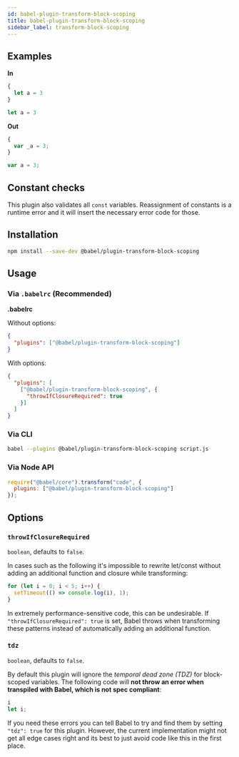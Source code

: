 ```yaml
---
id: babel-plugin-transform-block-scoping
title: babel-plugin-transform-block-scoping
sidebar_label: transform-block-scoping
---
```


## Examples

**In**

```javascript
{
  let a = 3
}

let a = 3
```

**Out**

```javascript
{
  var _a = 3;
}

var a = 3;
```

## Constant checks

This plugin also validates all `const` variables.
Reassignment of constants is a runtime error and it will insert the necessary error code for those.

## Installation

```sh
npm install --save-dev @babel/plugin-transform-block-scoping
```

## Usage

### Via `.babelrc` (Recommended)

**.babelrc**

Without options:

```json
{
  "plugins": ["@babel/plugin-transform-block-scoping"]
}
```

With options:

```json
{
  "plugins": [
    ["@babel/plugin-transform-block-scoping", {
      "throwIfClosureRequired": true
    }]
  ]
}
```

### Via CLI

```sh
babel --plugins @babel/plugin-transform-block-scoping script.js
```

### Via Node API

```javascript
require("@babel/core").transform("code", {
  plugins: ["@babel/plugin-transform-block-scoping"]
});
```

## Options

### `throwIfClosureRequired`
`boolean`, defaults to `false`.

In cases such as the following it's impossible to rewrite let/const without adding an additional function and closure while transforming:

```javascript
for (let i = 0; i < 5; i++) {
  setTimeout(() => console.log(i), 1);
}
```

In extremely performance-sensitive code, this can be undesirable. If `"throwIfClosureRequired": true` is set, Babel throws when transforming these patterns instead of automatically adding an additional function.

### `tdz`
`boolean`, defaults to `false`.

By default this plugin will ignore the *temporal dead zone (TDZ)* for block-scoped variables. The following code will **not throw an error when transpiled with Babel, which is not spec compliant**:

```javascript
i
let i;
```

If you need these errors you can tell Babel to try and find them by setting `"tdz": true` for this plugin. However, the current implementation might not get all edge cases right and its best to just avoid code like this in the first place.

